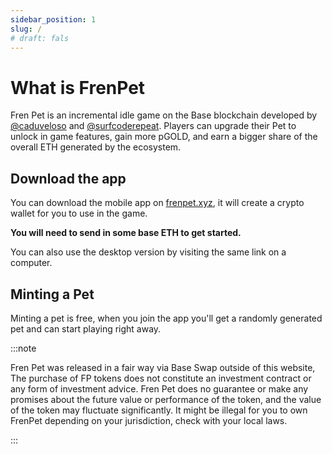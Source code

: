 ```yaml
---
sidebar_position: 1
slug: /
# draft: fals
---
```



# What is FrenPet

Fren Pet is an incremental idle game on the Base blockchain developed by [@caduveloso](https://twitter.com/cadu_veloso) and [@surfcoderepeat](https://twitter.com/surfcoderepeat). Players can upgrade their Pet to unlock in game features, gain more pGOLD, and earn a bigger share of the overall ETH generated by the ecosystem.


## Download the app

You can download the mobile app on [frenpet.xyz](https://frenpet.xyz/), it will create a crypto wallet for you to use in the game.

**You will need to send in some base ETH to get started.**

You can also use the desktop version by visiting the same link on a computer.

## Minting a Pet 

Minting a pet is free, when you join the app you'll get a randomly generated pet and can start playing right away.

:::note

Fren Pet was released in a fair way via Base Swap outside of this website, The purchase of FP tokens does not constitute an investment contract or any form of investment advice. Fren Pet does no guarantee or make any promises about the future value or performance of the token, and the value of the token may fluctuate significantly. It might be illegal for you to own FrenPet depending on your jurisdiction, check with your local laws.

:::
